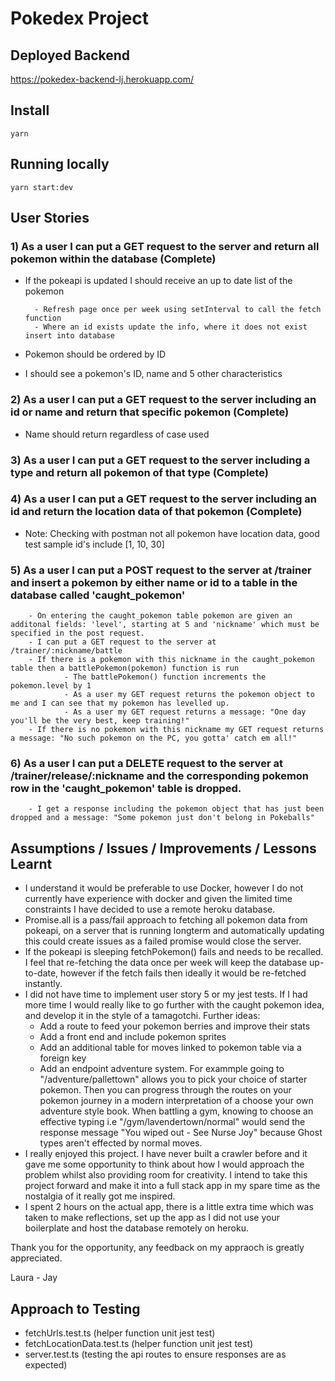  # Pokedex Project 

## Deployed Backend 

https://pokedex-backend-lj.herokuapp.com/

## Install

`yarn`


## Running locally

`yarn start:dev`


## User Stories

### 1) As a user I can put a GET request to the server and return all pokemon within the database (Complete)
- If the pokeapi is updated I should receive an up to date list of the pokemon 

        - Refresh page once per week using setInterval to call the fetch function
        - Where an id exists update the info, where it does not exist insert into database

- Pokemon should be ordered by ID 
- I should see a pokemon's ID, name and 5 other characteristics 

### 2) As a user I can put a GET request to the server including an id or name and return that specific pokemon (Complete)
- Name should return regardless of case used 

### 3) As a user I can put a GET request to the server including a type and return all pokemon of that type (Complete)

### 4) As a user I can put a GET request to the server including an id and return the location data of that pokemon (Complete)
- Note: Checking with postman not all pokemon have location data, good test sample id's include [1, 10, 30]

### 5) As a user I can put a POST request to the server at /trainer and insert a pokemon by either name or id to a table in the database called 'caught_pokemon' 
        - On entering the caught_pokemon table pokemon are given an additonal fields: 'level', starting at 5 and 'nickname' which must be specified in the post request.
        - I can put a GET request to the server at /trainer/:nickname/battle
        - If there is a pokemon with this nickname in the caught_pokemon table then a battlePokemon(pokemon) function is run 
                - The battlePokemon() function increments the pokemon.level by 1
                - As a user my GET request returns the pokemon object to me and I can see that my pokemon has levelled up. 
                - As a user my GET request returns a message: "One day you'll be the very best, keep training!" 
        - If there is no pokemon with this nickname my GET request returns a message: "No such pokemon on the PC, you gotta' catch em all!" 

### 6) As a user I can put a DELETE request to the server at /trainer/release/:nickname and the corresponding pokemon row in the 'caught_pokemon' table is dropped. 
        - I get a response including the pokemon object that has just been dropped and a message: "Some pokemon just don't belong in Pokeballs" 

## Assumptions / Issues / Improvements / Lessons Learnt 

- I understand it would be preferable to use Docker, however I do not currently have experience with docker and given the limited time constraints I have decided to use a      remote heroku database. 
- Promise.all is a pass/fail approach to fetching all pokemon data from pokeapi, on a server that is running longterm and automatically updating this could create issues as a failed promise would close the server. 
- If the pokeapi is sleeping fetchPokemon() fails and needs to be recalled. I feel that re-fetching the data once per week will keep the database up-to-date, however if the fetch fails then ideally it would be re-fetched instantly. 
- I did not have time to implement user story 5 or my jest tests. If I had more time I would really like to go further with the caught pokemon idea, and develop it in the style of a tamagotchi. 
    Further ideas: 
    - Add a route to feed your pokemon berries and improve their stats 
    - Add a front end and include pokemon sprites 
    - Add an additional table for moves linked to pokemon table via a foreign key 
    - Add an endpoint adventure system. For exammple going to "/adventure/pallettown" allows you to pick your choice of starter pokemon. Then you can progress through the routes on your pokemon journey in a modern interpretation of a choose your own adventure style book. When battling a gym, knowing to choose an effective typing i.e "/gym/lavendertown/normal" would send the response message "You wiped out - See Nurse Joy" because Ghost types aren't effected by normal moves. 
- I really enjoyed this project. I have never built a crawler before and it gave me some opportunity to think about how I would approach the problem whilst also providing room for creativity. I intend to take this project forward and make it into a full stack app in my spare time as the nostalgia of it really got me inspired. 
- I spent 2 hours on the actual app, there is a little extra time which was taken to make reflections, set up the app as I did not use your boilerplate and host the database remotely on heroku. 

Thank you for the opportunity, any feedback on my appraoch is greatly appreciated. 

Laura - Jay 



## Approach to Testing 

- fetchUrls.test.ts (helper function unit jest test)
- fetchLocationData.test.ts (helper function unit jest test)
- server.test.ts (testing the api routes to ensure responses are as expected)
